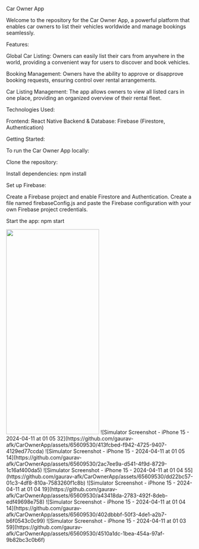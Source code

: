 Car Owner App

Welcome to the repository for the Car Owner App, a powerful platform that enables car owners to list their vehicles worldwide and manage bookings seamlessly.

Features:

Global Car Listing: Owners can easily list their cars from anywhere in the world, providing a convenient way for users to discover and book vehicles.

Booking Management: Owners have the ability to approve or disapprove booking requests, ensuring control over rental arrangements.

Car Listing Management: The app allows owners to view all listed cars in one place, providing an organized overview of their rental fleet.

Technologies Used:

Frontend: React Native
Backend & Database: Firebase (Firestore, Authentication)


Getting Started:

To run the Car Owner App locally:

Clone the repository:

Install dependencies: npm install


Set up Firebase:

Create a Firebase project and enable Firestore and Authentication.
Create a file named firebaseConfig.js and paste the Firebase configuration with your own Firebase project credentials.

Start the app: npm start

<img src="https://github.com/gaurav-afk/CarOwnerApp/assets/65609530/9fb0380a-2fa5-4695-adda-05ed09141fb6" width="250" height="550">
![Simulator Screenshot - iPhone 15 - 2024-04-11 at 01 05 32](https://github.com/gaurav-afk/CarOwnerApp/assets/65609530/413fcbed-f942-4725-9407-4129ed77ccda)
![Simulator Screenshot - iPhone 15 - 2024-04-11 at 01 05 14](https://github.com/gaurav-afk/CarOwnerApp/assets/65609530/2ac7ee9a-d541-4f9d-8729-1c16af400da5)
![Simulator Screenshot - iPhone 15 - 2024-04-11 at 01 04 55](https://github.com/gaurav-afk/CarOwnerApp/assets/65609530/dd22bc57-01c3-4df8-810a-7583260f1c8b)
![Simulator Screenshot - iPhone 15 - 2024-04-11 at 01 04 19](https://github.com/gaurav-afk/CarOwnerApp/assets/65609530/a43418da-2783-492f-8deb-edf49698e758)
![Simulator Screenshot - iPhone 15 - 2024-04-11 at 01 04 14](https://github.com/gaurav-afk/CarOwnerApp/assets/65609530/402dbbbf-50f3-4de1-a2b7-b6f0543c0c99)
![Simulator Screenshot - iPhone 15 - 2024-04-11 at 01 03 59](https://github.com/gaurav-afk/CarOwnerApp/assets/65609530/4510a1dc-1bea-454a-97af-9b82bc3c0b6f)



